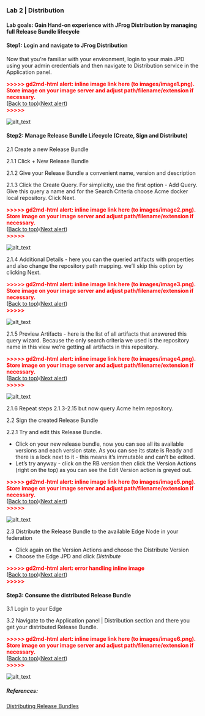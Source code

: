### Lab 2 | Distribution


#### Lab goals: Gain Hand-on experience with JFrog Distribution by managing full Release Bundle lifecycle


#### Step1: Login and navigate to JFrog Distribution

Now that you’re familiar with your environment, login to your main JPD using your admin credentials and then navigate to Distribution service in the Application panel.



<p id="gdcalert1" ><span style="color: red; font-weight: bold">>>>>>  gd2md-html alert: inline image link here (to images/image1.png). Store image on your image server and adjust path/filename/extension if necessary. </span><br>(<a href="#">Back to top</a>)(<a href="#gdcalert2">Next alert</a>)<br><span style="color: red; font-weight: bold">>>>>> </span></p>


![alt_text](images/image1.png "image_tooltip")



#### Step2: Manage Release Bundle Lifecycle (Create, Sign and Distribute)

2.1 Create a new Release Bundle


 2.1.1 Click + New Release Bundle
 
 2.1.2 Give your Release Bundle a convenient name, version and description
 
 2.1.3 Click the Create Query. For simplicity, use the first option - Add Query. Give this query a name and for the Search Criteria choose Acme docker local repository. Click Next.

<p id="gdcalert2" ><span style="color: red; font-weight: bold">>>>>>  gd2md-html alert: inline image link here (to images/image2.png). Store image on your image server and adjust path/filename/extension if necessary. </span><br>(<a href="#">Back to top</a>)(<a href="#gdcalert3">Next alert</a>)<br><span style="color: red; font-weight: bold">>>>>> </span></p>


![alt_text](images/image2.png "image_tooltip")



 2.1.4 Additional Details - here you can the queried artifacts with properties and also change the repository path mapping. we’ll skip this option by clicking Next.


    

<p id="gdcalert3" ><span style="color: red; font-weight: bold">>>>>>  gd2md-html alert: inline image link here (to images/image3.png). Store image on your image server and adjust path/filename/extension if necessary. </span><br>(<a href="#">Back to top</a>)(<a href="#gdcalert4">Next alert</a>)<br><span style="color: red; font-weight: bold">>>>>> </span></p>


![alt_text](images/image3.png "image_tooltip")



 2.1.5 Preview Artifacts - here is the list of all artifacts that answered this query wizard. Because the only search criteria we used is the repository name in this view we’re getting all artifacts in this repository.


        

<p id="gdcalert4" ><span style="color: red; font-weight: bold">>>>>>  gd2md-html alert: inline image link here (to images/image4.png). Store image on your image server and adjust path/filename/extension if necessary. </span><br>(<a href="#">Back to top</a>)(<a href="#gdcalert5">Next alert</a>)<br><span style="color: red; font-weight: bold">>>>>> </span></p>


![alt_text](images/image4.png "image_tooltip")



  2.1.6 Repeat steps 2.1.3-2.15 but now query Acme helm repository.

2.2 Sign the created Release Bundle


   2.2.1 Try and edit this Release Bundle. 



*   Click on your new release bundle, now you can see all its available versions and each version state. As you can see its state is Ready and there is a lock next to it - this means it’s immutable and can’t be edited. 
*   Let’s try anyway - click on the RB version then click the Version Actions (right on the top) as you can see the Edit Version action is greyed out.

	

<p id="gdcalert5" ><span style="color: red; font-weight: bold">>>>>>  gd2md-html alert: inline image link here (to images/image5.png). Store image on your image server and adjust path/filename/extension if necessary. </span><br>(<a href="#">Back to top</a>)(<a href="#gdcalert6">Next alert</a>)<br><span style="color: red; font-weight: bold">>>>>> </span></p>


![alt_text](images/image5.png "image_tooltip")



   2.3 Distribute the Release Bundle to the available Edge Node in your federation



*   Click again on the Version Actions and choose the Distribute Version
*   Choose the Edge JPD and click _Distribute_

    

<p id="gdcalert6" ><span style="color: red; font-weight: bold">>>>>>  gd2md-html alert: error handling inline image </span><br>(<a href="#">Back to top</a>)(<a href="#gdcalert7">Next alert</a>)<br><span style="color: red; font-weight: bold">>>>>> </span></p>





#### Step3: Consume the distributed Release Bundle

3.1 Login to your Edge 

3.2 Navigate to the Application panel | Distribution section and there you get your distributed Release Bundle.



<p id="gdcalert7" ><span style="color: red; font-weight: bold">>>>>>  gd2md-html alert: inline image link here (to images/image6.png). Store image on your image server and adjust path/filename/extension if necessary. </span><br>(<a href="#">Back to top</a>)(<a href="#gdcalert8">Next alert</a>)<br><span style="color: red; font-weight: bold">>>>>> </span></p>


![alt_text](images/image6.png "image_tooltip")



##### References:

[Distributing Release Bundles](https://www.jfrog.com/confluence/display/JFROG/Distributing+Release+Bundles)
